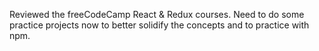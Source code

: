 Reviewed the freeCodeCamp React & Redux courses. Need to do some practice projects now to better solidify the concepts and to practice with npm.
